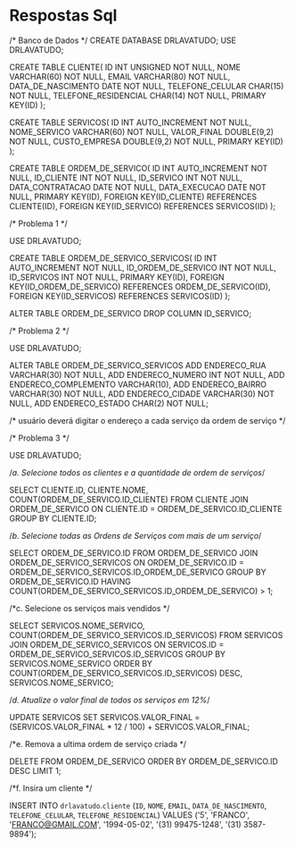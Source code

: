 # Respostas Sql

/* Banco de Dados */ 
CREATE DATABASE DRLAVATUDO;
USE DRLAVATUDO;

CREATE TABLE CLIENTE(
ID INT UNSIGNED NOT NULL,
NOME VARCHAR(60) NOT NULL,
EMAIL VARCHAR(80) NOT NULL,
DATA_DE_NASCIMENTO DATE NOT NULL,
TELEFONE_CELULAR CHAR(15) NOT NULL,
TELEFONE_RESIDENCIAL CHAR(14) NOT NULL,
PRIMARY KEY(ID)
);

CREATE TABLE SERVICOS(
ID INT AUTO_INCREMENT NOT NULL, 
NOME_SERVICO VARCHAR(60) NOT NULL, 
VALOR_FINAL DOUBLE(9,2) NOT NULL, 
CUSTO_EMPRESA DOUBLE(9,2) NOT NULL,
PRIMARY KEY(ID)
);

CREATE TABLE ORDEM_DE_SERVICO(
ID INT AUTO_INCREMENT NOT NULL,
ID_CLIENTE INT NOT NULL, 
ID_SERVICO INT NOT NULL, 
DATA_CONTRATACAO DATE NOT NULL, 
DATA_EXECUCAO DATE NOT NULL, 
PRIMARY KEY(ID),
FOREIGN KEY(ID_CLIENTE) REFERENCES CLIENTE(ID),
FOREIGN KEY(ID_SERVICO) REFERENCES SERVICOS(ID)
);

/* Problema 1 */

USE DRLAVATUDO;

CREATE TABLE ORDEM_DE_SERVICO_SERVICOS(
ID INT AUTO_INCREMENT NOT NULL,
ID_ORDEM_DE_SERVICO INT NOT NULL,
ID_SERVICOS INT NOT NULL,
PRIMARY KEY(ID),
FOREIGN KEY(ID_ORDEM_DE_SERVICO) REFERENCES ORDEM_DE_SERVICO(ID),
FOREIGN KEY(ID_SERVICOS) REFERENCES SERVICOS(ID)
);

ALTER TABLE ORDEM_DE_SERVICO
DROP COLUMN ID_SERVICO;

/* Problema 2 */

USE DRLAVATUDO;

ALTER TABLE ORDEM_DE_SERVICO_SERVICOS
ADD ENDERECO_RUA VARCHAR(30) NOT NULL,
ADD	ENDERECO_NUMERO INT NOT NULL,
ADD ENDERECO_COMPLEMENTO VARCHAR(10),
ADD ENDERECO_BAIRRO VARCHAR(30) NOT NULL,
ADD ENDERECO_CIDADE VARCHAR(30) NOT NULL,
ADD ENDERECO_ESTADO CHAR(2) NOT NULL;

/* usuário deverá digitar o endereço a cada serviço da ordem de serviço */

/* Problema 3 */ 

USE DRLAVATUDO;

/*a. Selecione todos os clientes e a quantidade de ordem de serviços*/

SELECT 
	CLIENTE.ID,
	CLIENTE.NOME,
    COUNT(ORDEM_DE_SERVICO.ID_CLIENTE) 
FROM 
	CLIENTE JOIN ORDEM_DE_SERVICO ON CLIENTE.ID = ORDEM_DE_SERVICO.ID_CLIENTE
GROUP BY 
	CLIENTE.ID;

/*b. Selecione todas as Ordens de Serviços com mais de um serviço*/

SELECT 
    ORDEM_DE_SERVICO.ID
FROM
    ORDEM_DE_SERVICO JOIN ORDEM_DE_SERVICO_SERVICOS ON ORDEM_DE_SERVICO.ID = ORDEM_DE_SERVICO_SERVICOS.ID_ORDEM_DE_SERVICO
GROUP BY 
	ORDEM_DE_SERVICO.ID
HAVING
	COUNT(ORDEM_DE_SERVICO_SERVICOS.ID_ORDEM_DE_SERVICO) > 1;


/*c. Selecione os serviços mais vendidos */

SELECT
	SERVICOS.NOME_SERVICO,
    COUNT(ORDEM_DE_SERVICO_SERVICOS.ID_SERVICOS)
FROM
	SERVICOS JOIN ORDEM_DE_SERVICO_SERVICOS ON SERVICOS.ID = ORDEM_DE_SERVICO_SERVICOS.ID_SERVICOS
GROUP BY
	SERVICOS.NOME_SERVICO
ORDER BY
	COUNT(ORDEM_DE_SERVICO_SERVICOS.ID_SERVICOS) DESC, SERVICOS.NOME_SERVICO;
    
/*d. Atualize o valor final de todos os serviços em 12%*/

UPDATE SERVICOS SET SERVICOS.VALOR_FINAL = (SERVICOS.VALOR_FINAL * 12 / 100) + SERVICOS.VALOR_FINAL;

/*e. Remova a ultima ordem de serviço criada */

DELETE FROM ORDEM_DE_SERVICO ORDER BY ORDEM_DE_SERVICO.ID DESC LIMIT 1;

/*f. Insira um cliente */

INSERT INTO `drlavatudo`.`cliente` (`ID`, `NOME`, `EMAIL`, `DATA_DE_NASCIMENTO`, `TELEFONE_CELULAR`, `TELEFONE_RESIDENCIAL`) VALUES ('5', 'FRANCO', 'FRANCO@GMAIL.COM', '1994-05-02', '(31) 99475-1248', '(31) 3587-9894');
